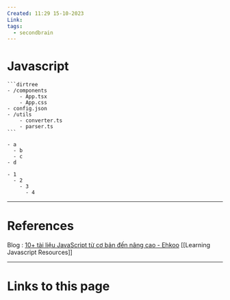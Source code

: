 ```yaml
---
Created: 11:29 15-10-2023
Link: 
tags:
  - secondbrain
---
```


# Javascript


````
```dirtree
- /components
	- App.tsx
	- App.css
- config.json
- /utils
	- converter.ts
	- parser.ts
```
````

```
- a
  - b
  - c
- d

- 1
  - 2
    - 3
      - 4
```


--- 
# References
Blog : [10+ tài liệu JavaScript từ cơ bản đến nâng cao - Ehkoo](https://ehkoo.com/bai-viet/free-javascript-books-beginner-advanced)
[[Learning Javascript Resources]]


--- 
# Links to this page

